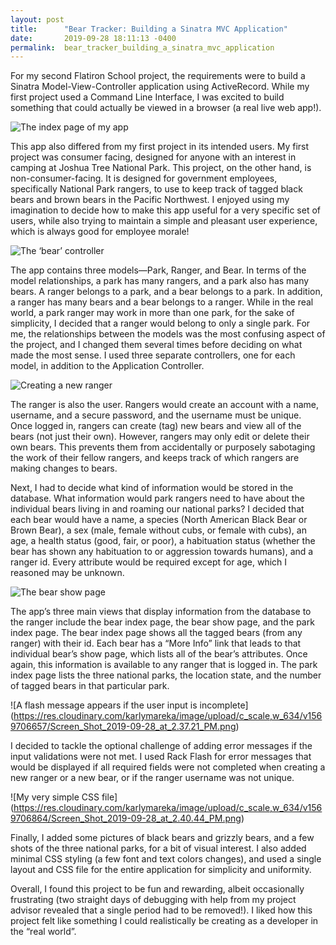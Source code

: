 ```yaml
---
layout: post
title:      "Bear Tracker: Building a Sinatra MVC Application"
date:       2019-09-28 18:11:13 -0400
permalink:  bear_tracker_building_a_sinatra_mvc_application
---
```



For my second Flatiron School project, the requirements were to build a Sinatra Model-View-Controller application using ActiveRecord. While my first project used a Command Line Interface, I was excited to build something that could actually be viewed in a browser (a real live web app!). 


![The index page of my app]( https://res.cloudinary.com/karlymareka/image/upload/c_scale,w_637/v1569705835/Screen_Shot_2019-09-28_at_2.23.20_PM.png
)

This app also differed from my first project in its intended users. My first project was consumer facing, designed for anyone with an interest in camping at Joshua Tree National Park. This project, on the other hand, is non-consumer-facing. It is designed for government employees, specifically National Park rangers, to use to keep track of tagged black bears and brown bears in the Pacific Northwest. I enjoyed using my imagination to decide how to make this app useful for a very specific set of users, while also trying to maintain a simple and pleasant user experience, which is always good for employee morale!


![The ‘bear’ controller]( https://res.cloudinary.com/karlymareka/image/upload/c_scale,w_634/v1569706118/Screen_Shot_2019-09-28_at_2.28.05_PM.png
)

The app contains three models—Park, Ranger, and Bear. In terms of the model relationships, a park has many rangers, and a park also has many bears. A ranger belongs to a park, and a bear belongs to a park. In addition, a ranger has many bears and a bear belongs to a ranger. While in the real world, a park ranger may work in more than one park, for the sake of simplicity, I decided that a ranger would belong to only a single park. For me, the relationships between the models was the most confusing aspect of the project, and I changed them several times before deciding on what made the most sense. I used three separate controllers, one for each model, in addition to the Application Controller. 


![Creating a new ranger]( https://res.cloudinary.com/karlymareka/image/upload/c_scale,w_634/v1569706342/Screen_Shot_2019-09-28_at_2.31.59_PM.png
)

The ranger is also the user. Rangers would create an account with a name, username, and a secure password, and the username must be unique. Once logged in, rangers can create (tag) new bears and view all of the bears (not just their own). However, rangers may only edit or delete their own bears. This prevents them from accidentally or purposely sabotaging the work of their fellow rangers, and keeps track of which rangers are making changes to bears. 

Next, I had to decide what kind of information would be stored in the database. What information would park rangers need to have about the individual bears living in and roaming our national parks? I decided that each bear would have a name, a species (North American Black Bear or Brown Bear), a sex (male, female without cubs, or female with cubs), an age, a health status (good, fair, or poor), a habituation status (whether the bear has shown any habituation to or aggression towards humans), and a ranger id. Every attribute would be required except for age, which I reasoned may be unknown. 


![The bear show page]( https://res.cloudinary.com/karlymareka/image/upload/c_scale,w_634/v1569706520/Screen_Shot_2019-09-28_at_2.35.02_PM.png
)

The app’s three main views that display information from the database to the ranger include the bear index page, the bear show page, and the park index page. The bear index page shows all the tagged bears (from any ranger) with their id. Each bear has a “More Info” link that leads to that individual bear’s show page, which lists all of the bear’s attributes. Once again, this information is available to any ranger that is logged in. The park index page lists the three national parks, the location state, and the number of tagged bears in that particular park.


![A flash message appears if the user input is incomplete] (https://res.cloudinary.com/karlymareka/image/upload/c_scale,w_634/v1569706657/Screen_Shot_2019-09-28_at_2.37.21_PM.png)

I decided to tackle the optional challenge of adding error messages if the input validations were not met. I used Rack Flash for error messages that would be displayed if all required fields were not completed when creating a new ranger or a new bear, or if the ranger username was not unique. 


![My very simple CSS file] (https://res.cloudinary.com/karlymareka/image/upload/c_scale,w_634/v1569706864/Screen_Shot_2019-09-28_at_2.40.44_PM.png)
 
Finally, I added some pictures of black bears and grizzly bears, and a few shots of the three national parks, for a bit of visual interest. I also added minimal CSS styling (a few font and text colors changes), and used a single layout and CSS file for the entire application for simplicity and uniformity. 

Overall, I found this project to be fun and rewarding, albeit occasionally frustrating (two straight days of debugging with help from my project advisor revealed that a single period had to be removed!). I liked how this project felt like something I could realistically be creating as a developer in the “real world”. 


